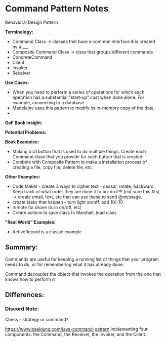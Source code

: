 # Command Pattern Notes
Behavioral Design Pattern

**Terminology:**
- Command Class -> classes that have a common interface & is created by a ___
- Composite Command Class -> class that groups different commands
- ConcreteCommand
- Client
- Invoker
- Receiver



**Use Cases:**
- When you need to perform a series of operations for which each operation has a substantial "start-up" cost when done alone. For example, connecting to a database.
- Madeleine uses this pattern to modify its in-memory copy of the data.
- 

**GoF Book Insight:**

**Potential Problems:**

**Book Examples:**
-  Making a UI button that is used to do multiple things. Create each Command class that you provide for each button that is created.
- Combine with Composite Pattern to make a installation process of creating a file, copy file, delete file, etc.


**Other Examples:**
- Code Maker - create 3 ways to cipher text - ceasar, rotate, backward. Keep track of what order they are done it to un-do it!!! (not sure this fits) -> create email, text, etc that can use these to send @message.
- create tasks that happen - turn light on/off. add 10/-10
- remote for drone (turn on/off, etc)
- Create actions to save class to Marshall, load class

**"Real World" Examples:**
- ActiveRecord is a classic example 

## Summary:
Commands are useful for keeping a running list of things that your program needs to do, or for remembering what it has already done. 

Command decouples the object that invokes the operation from the one that knows how to perform it



## Differences:

### Discord Note:
Chess - strategy or command?

https://www.baeldung.com/java-command-pattern
implementing four components: the Command, the Receiver, the Invoker, and the Client.
